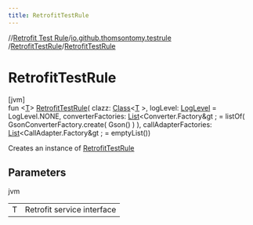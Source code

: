 ```yaml
---
title: RetrofitTestRule
---
```

//[Retrofit Test Rule](../../../index.html)/[io.github.thomsontomy.testrule](../index.html)
/[RetrofitTestRule](index.html)/[RetrofitTestRule](-retrofit-test-rule.html)

# RetrofitTestRule

[jvm]\
fun &lt;[T](index.html)&gt; [RetrofitTestRule](-retrofit-test-rule.html)(
clazz: [Class](https://docs.oracle.com/javase/8/docs/api/java/lang/Class.html)&lt;[T](index.html)
&gt;, logLevel: [LogLevel](../-log-level/index.html) = LogLevel.NONE,
converterFactories: [List](https://kotlinlang.org/api/latest/jvm/stdlib/kotlin.collections/-list/index.html)&lt;Converter.Factory&gt
; = listOf(
GsonConverterFactory.create(
Gson()
)
),
callAdapterFactories: [List](https://kotlinlang.org/api/latest/jvm/stdlib/kotlin.collections/-list/index.html)&lt;CallAdapter.Factory&gt
; = emptyList())

Creates an instance of [RetrofitTestRule](index.html)

## Parameters

jvm

| | |
|---|---|
| T | Retrofit service interface |




